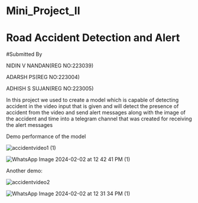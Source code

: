 # Mini_Project_II
# Road Accident Detection and Alert
#Submitted By

NIDIN V NANDAN(REG NO:223039)

ADARSH PS(REG NO:223004)

ADHISH S SUJAN(REG NO:223005)

In this project we used to create a model which is capable of detecting accident in the video input that is given and will detect the presence of accident from the video and send alert messages along with the image of the accident and time into a telegram channel that was created for receiving the alert messages

Demo performance of the model

![accidentvideo1 (1)](https://github.com/nidinvnandan/Mini_Project_II/assets/128630742/609c3081-36d1-48b0-ba4d-2849b9daa3a5)


![WhatsApp Image 2024-02-02 at 12 42 41 PM (1)](https://github.com/nidinvnandan/Mini_Project_II/assets/128630742/e2a22b18-5e62-47e7-afbc-898ce27cba84)



Another demo:

![accidentvideo2](https://github.com/nidinvnandan/Mini_Project_II/assets/128630742/8b6997da-0fc6-4283-a333-eb25e4e6cff2)


![WhatsApp Image 2024-02-02 at 12 31 34 PM (1)](https://github.com/nidinvnandan/Mini_Project_II/assets/128630742/66cbb24a-f31f-4e7f-beeb-8e08591d6ae3)
